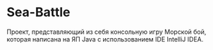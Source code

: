 # Sea-Battle
Проект, представляющий из себя консольную игру Морской бой, которая написана на ЯП Java с использованием IDE IntelliJ IDEA.
